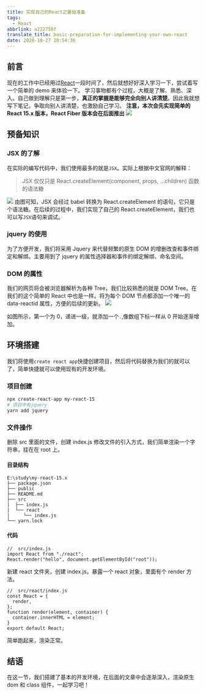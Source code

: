 ```yaml
---
title: 实现自己的React之基础准备
tags:
  - React
abbrlink: a222758f
translate_title: basic-preparation-for-implementing-your-own-react
date: 2020-10-27 20:54:36
---
```


## 前言

现在的工作中已经用过[React](https://reactjs.org/)一段时间了，然后就想好好深入学习一下，尝试着写一个简单的 demo 来体验一下。
学习事物都有个过程，大概是了解、熟悉、深入。自己做到理解只是第一步，**真正的掌握是能够完全向别人讲清楚**。因此我就想写下笔记，争取向别人讲清楚，也激励自己学习。
**注意，本次会先实现简单的 React 15.x 版本，React Fiber 版本会在后面推出**
![](https://cdn.jsdelivr.net/gh/kitety/blog_img/img/20201027205937.png)

<!-- more -->

## 预备知识

### JSX 的了解

在实际的编写代码中，我们使用最多的就是`JSX`。实际上根据中文官网的解释：

> JSX 仅仅只是 React.createElement(component, props, ...children) 函数的语法糖

![](https://cdn.jsdelivr.net/gh/kitety/blog_img/img/20201027211058.png)
由图可知，JSX 会经过 babel 转换为 React.createElement 的语句，它只是个语法糖。在后续的过程中，我们实现了自己的 React.createElement，我们也可以写`JSX`语句来调试。

### jquery 的使用

为了方便开发，我们将采用 Jquery 来代替频繁的原生 DOM 的增删改查和事件绑定和解绑。主要用到了 jquery 的属性选择器和事件的绑定解绑、命名空间。

<!-- 事件的绑定和解绑简单的 demo 可以看下面的 demo。 -->

### DOM 的属性

我们的网页将会被浏览器解析为各种 Tree，我们比较熟悉的就是 DOM Tree。在我们的这个简单的 React 中也是一样。将为每个 DOM 节点都添加一个唯一的 data-reactid 属性，方便的后续的更新。
![](https://cdn.jsdelivr.net/gh/kitety/blog_img/img/20201028193346.png)

如图所示，第一个为 0，递进一级，就添加一个`.`,像数组下标一样从 0 开始逐渐增加。

## 环境搭建

我们将使用`create react app`快捷创建项目，然后将代码替换为我们的就可以了，简单快捷就可以使用现有的开发环境。

### 项目创建

```bash
npx create-react-app my-react-15
# 项目中有jquery
yarn add jquery
```

### 文件操作

删除 src 里面的文件，创建 index.js 修改文件的引入方式，我们简单渲染一个字符串，挂在在 root 上。

#### 目录结构

```
E:\study\my-react-15.x
├── package.json
├── public
├── README.md
├── src
|  ├── index.js
|  └── react
|     └── index.js
└── yarn.lock
```

#### 代码

```tsx
//  src/index.js
import React from "./react";
React.render("hello", document.getElementById("root"));
```

新建 react 文件夹，创建 index.js。暴露一个 react 对象，里面有个 render 方法。

```tsx
//  src/react/index.js
const React = {
  render,
};
function render(element, container) {
  container.innerHTML = element;
}
export default React;
```

简单跑起来，渲染正常。

## 结语

在这一节，我们搭建了基本的开发环境，在后面的文章中会逐渐深入，渲染原生 dom 和 class 组件，一起学习吧！
